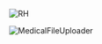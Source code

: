 ![RH](https://github.com/user-attachments/assets/f6a34a10-3c31-4599-aaf0-519aae0b94ed)

![MedicalFileUploader](https://github.com/user-attachments/assets/6a58f73d-c44e-4371-b3a7-1df86c0295e5)

